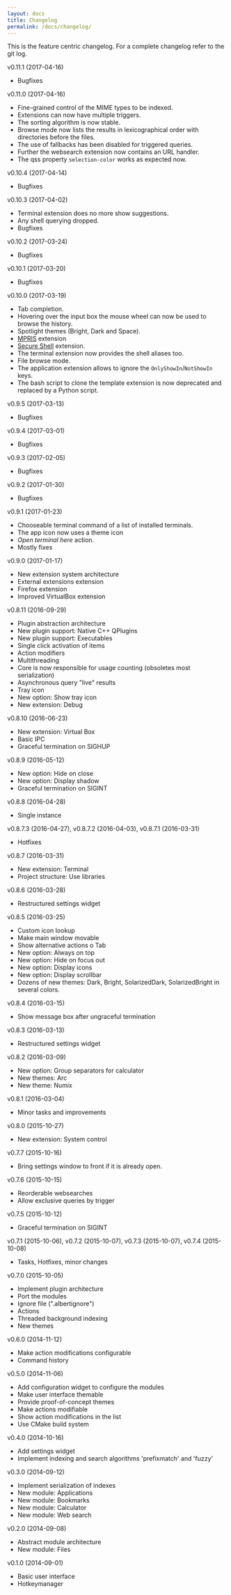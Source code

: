 ```yaml
---
layout: docs
title: Changelog
permalink: /docs/changelog/
---
```

This is the feature centric changelog. For a complete changelog refer to the git log.

v0.11.1 (2017-04-16)

- Bugfixes

v0.11.0 (2017-04-16)

- Fine-grained control of the MIME types to be indexed.
- Extensions can now have multiple triggers.
- The sorting algorithm is now stable.
- Browse mode now lists the results in lexicographical order with directories before the files.
- The use of fallbacks has been disabled for triggered queries.
- Further the websearch extension now contains an URL handler.
- The qss property `selection-color` works as expected now.

v0.10.4 (2017-04-14)

- Bugfixes

v0.10.3 (2017-04-02)

- Terminal extension does no more show suggestions.
- Any shell querying dropped.
- Bugfixes

v0.10.2 (2017-03-24)

- Bugfixes

v0.10.1 (2017-03-20)

- Bugfixes

v0.10.0 (2017-03-19)

- Tab completion.
- Hovering over the input box the mouse wheel can now be used to browse the history.
- Spotlight themes (Bright, Dark and Space).
- [MPRIS](/docs/extensions/mpris/) extension
- [Secure Shell](/docs/extensions/ssh/) extension.
- The terminal extension now provides the shell aliases too.
- File browse mode.
- The application extension allows to ignore the `OnlyShowIn`/`NotShowIn` keys.
- The bash script to clone the template extension is now deprecated and replaced by a Python script.

v0.9.5 (2017-03-13)

- Bugfixes

v0.9.4 (2017-03-01)

- Bugfixes

v0.9.3 (2017-02-05)

- Bugfixes

v0.9.2 (2017-01-30)

- Bugfixes

v0.9.1 (2017-01-23)

- Chooseable terminal command of a list of installed terminals.
- The app icon now uses a theme icon
- _Open terminal here_ action.
- Mostly fixes

v0.9.0 (2017-01-17)

- New extension system architecture
- External extensions extension
- Firefox extension
- Improved VirtualBox extension

v0.8.11 (2016-09-29)

- Plugin abstraction architecture
- New plugin support: Native C++ QPlugins
- New plugin support: Executables
- Single click activation of items
- Action modifiers
- Multithreading
- Core is now responsible for usage counting (obsoletes most serialization)
- Asynchronous query "live" results
- Tray icon
- New option: Show tray icon
- New extension: Debug

v0.8.10 (2016-06-23)

- New extension: Virtual Box
- Basic IPC
- Graceful termination on SIGHUP

v0.8.9 (2016-05-12)

- New option: Hide on close
- New option: Display shadow
- Graceful termination on SIGINT

v0.8.8 (2016-04-28)

- Single instance

v0.8.7.3 (2016-04-27), v0.8.7.2 (2016-04-03), v0.8.7.1 (2016-03-31)

- Hotfixes

v0.8.7 (2016-03-31)

- New extension: Terminal
- Project structure: Use libraries

v0.8.6 (2016-03-28)

- Restructured settings widget

v0.8.5 (2016-03-25)

- Custom icon lookup
- Make main window movable
- Show alternative actions o Tab
- New option: Always on top
- New option: Hide on focus out
- New option: Display icons
- New option: Display scrollbar
- Dozens of new themes: Dark, Bright, SolarizedDark, SolarizedBright in several colors.

v0.8.4 (2016-03-15)

- Show message box after ungraceful termination

v0.8.3 (2016-03-13)

- Restructured settings widget

v0.8.2 (2016-03-09)

- New option: Group separators for calculator
- New themes: Arc
- New theme: Numix

v0.8.1 (2016-03-04)

- Minor tasks and improvements

v0.8.0 (2015-10-27)

- New extension: System control

v0.7.7 (2015-10-16)

- Bring settings window to front if it is already open.

v0.7.6 (2015-10-15)

- Reorderable websearches
- Allow exclusive queries by trigger

v0.7.5 (2015-10-12)

- Graceful termination on SIGINT

v0.7.1 (2015-10-06), v0.7.2 (2015-10-07), v0.7.3 (2015-10-07), v0.7.4 (2015-10-08)

- Tasks, Hotfixes, minor changes

v0.7.0 (2015-10-05)

- Implement plugin architecture
- Port the modules
- Ignore file (".albertignore")
- Actions
- Threaded background indexing
- New themes

v0.6.0 (2014-11-12)

- Make action modifications configurable
- Command history

v0.5.0 (2014-11-06)

- Add configuration widget to configure the modules
- Make user interface themable
- Provide proof-of-concept themes
- Make actions modifiable
- Show action modifications in the list
- Use CMake build system

v0.4.0 (2014-10-16)

- Add settings widget
- Implement indexing and search algorithms 'prefixmatch' and 'fuzzy'

v0.3.0 (2014-09-12)

- Implement serialization of indexes
- New module: Applications
- New module: Bookmarks
- New module: Calculator
- New module: Web search

v0.2.0 (2014-09-08)

- Abstract module architecture
- New module: Files

v0.1.0 (2014-09-01)

- Basic user interface
- Hotkeymanager
